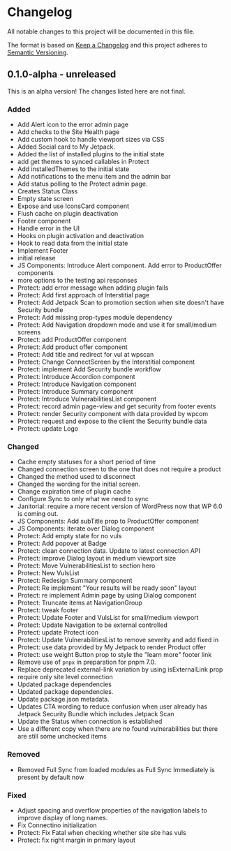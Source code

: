# Changelog

All notable changes to this project will be documented in this file.

The format is based on [Keep a Changelog](https://keepachangelog.com/en/1.0.0/)
and this project adheres to [Semantic Versioning](https://semver.org/spec/v2.0.0.html).

## 0.1.0-alpha - unreleased

This is an alpha version! The changes listed here are not final.

### Added
- Add Alert icon to the error admin page
- Add checks to the Site Health page
- Add custom hook to handle viewport sizes via CSS
- Added Social card to My Jetpack.
- Added the list of installed pĺugins to the initial state
- add get themes to synced callables in Protect
- Add installedThemes to the initial state
- Add notifications to the menu item and the admin bar
- Add status polling to the Protect admin page.
- Creates Status Class
- Empty state screen
- Expose and use IconsCard component
- Flush cache on plugin deactivation
- Footer component
- Handle error in the UI
- Hooks on plugin activation and deactivation
- Hook to read data from the initial state
- Implement Footer
- initial release
- JS Components: Introduce Alert component. Add error to ProductOffer components
- more options to the testing api responses
- Protect: add error message when adding plugin fails
- Protect: Add first approach of Interstitial page
- Protect: Add Jetpack Scan to promotion section when site doesn't have Security bundle
- Protect: Add missing prop-types module dependency
- Protect: Add Navigation dropdown mode and use it for small/medium screens
- Protect: add ProductOffer component
- Protect: Add product offer component
- Protect: Add title and redirect for vul at wpscan
- Protect: Change ConnectScreen by the Interstitial component
- Protect: implement Add Security bundle workflow
- Protect: Introduce Accordion component
- Protect: Introduce Navigation component
- Protect: Introduce Summary component
- Protect: Introduce VulnerabilitiesList component
- Protect: record admin page-view and get security from footer events
- Protect: render Security component with data provided by wpcom
- Protect: request and expose to the client the Security bundle data
- Protect: update Logo

### Changed
- Cache empty statuses for a short period of time
- Changed connection screen to the one that does not require a product
- Changed the method used to disconnect
- Changed the wording for the initial screen.
- Change expiration time of plugin cache
- Configure Sync to only what we need to sync
- Janitorial: require a more recent version of WordPress now that WP 6.0 is coming out.
- JS Components: Add subTitle prop to ProductOffer component
- JS Components: iterate over Dialog component
- Protect: Add empty state for no vuls
- Protect: Add popover at Badge
- Protect: clean connection data. Update to latest connection API
- Protect: improve Dialog layout in medium viewport size
- Protect: Move VulnerabilitiesList to section hero
- Protect: New VulsList
- Protect: Redesign Summary component
- Protect: Re implement "Your results will be ready soon" layout
- Protect: re implement Admin page by using Dialog component
- Protect: Truncate items at NavigationGroup
- Protect: tweak footer
- Protect: Update Footer and VulsList for small/medium viewport
- Protect: Update Navigation to be external controlled
- Protect: update Protect icon
- Protect: Update VulnerabilitiesList to remove severity and add fixed in
- Protect: use data provided by My Jetpack to render Product offer
- Protect: use weight Button prop to style the "learn more" footer link
- Remove use of `pnpx` in preparation for pnpm 7.0.
- Replace deprecated external-link variation by using isExternalLink prop
- require only site level connection
- Updated package dependencies
- Updated package dependencies.
- Update package.json metadata.
- Updates CTA wording to reduce confusion when user already has Jetpack Security Bundle which includes Jetpack Scan
- Update the Status when connection is established
- Use a different copy when there are no found vulnerabilities but there are still some unchecked items

### Removed
- Removed Full Sync from loaded modules as Full Sync Immediately is present by default now

### Fixed
- Adjust spacing and overflow properties of the navigation labels to improve display of long names.
- Fix Connectino initialization
- Protect: Fix Fatal when checking whether site site has vuls
- Protect: fix right margin in primary layout

